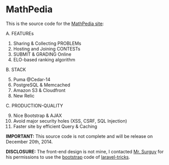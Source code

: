 # MathPedia

This is the source code for the [MathPedia site](http://www.mathpedia.vn/):

A. FEATUREs

1. Sharing & Collecting PROBLEMs
2. Hosting and Joining CONTESTs
3. SUBMIT & GRADING Online
4. ELO-based ranking algorithm

B. STACK

5. Puma @Cedar-14
6. PostgreSQL & Memcached
7. Amazon S3 & Cloudfront
8. New Relic

C. PRODUCTION-QUALITY

9. Nice Bootstrap & AJAX
10. Avoid major security holes (XSS, CSRF, SQL Injection)
11. Faster site by efficient Query & Caching


**IMPORTANT:** This source code is not complete and will be release on December 20th, 2014.

**DISCLOSURE:** The front-end design is not mine, I contacted [Mr. Surguy](https://twitter.com/msurguy) for his permissions to use the [bootstrap](http://getbootstrap.com/) code of [laravel-tricks](https://github.com/blackjack94/laravel-tricks/).